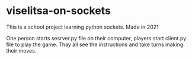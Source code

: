 # viselitsa-on-sockets
This is a school project learning python sockets. Made in 2021

One person starts sesrver.py file on their computer, players start client.py file to play the game. Thay all see the instructions and take turns making their moves.
